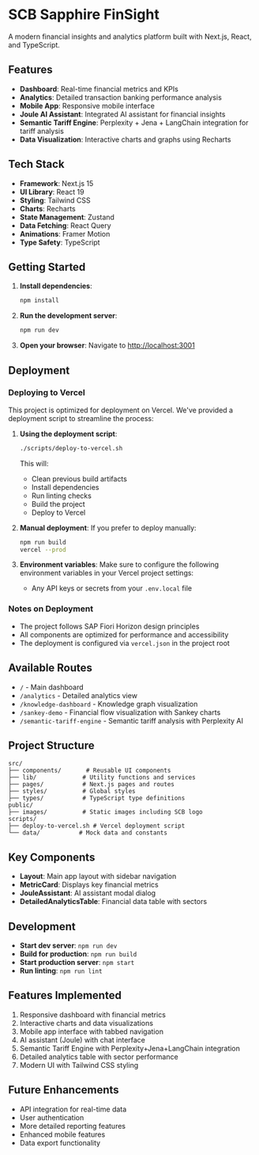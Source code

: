 # SCB Sapphire FinSight

A modern financial insights and analytics platform built with Next.js, React, and TypeScript.

## Features

- **Dashboard**: Real-time financial metrics and KPIs
- **Analytics**: Detailed transaction banking performance analysis
- **Mobile App**: Responsive mobile interface
- **Joule AI Assistant**: Integrated AI assistant for financial insights
- **Semantic Tariff Engine**: Perplexity + Jena + LangChain integration for tariff analysis
- **Data Visualization**: Interactive charts and graphs using Recharts

## Tech Stack

- **Framework**: Next.js 15
- **UI Library**: React 19
- **Styling**: Tailwind CSS
- **Charts**: Recharts
- **State Management**: Zustand
- **Data Fetching**: React Query
- **Animations**: Framer Motion
- **Type Safety**: TypeScript

## Getting Started

1. **Install dependencies**:
   ```bash
   npm install
   ```

2. **Run the development server**:
   ```bash
   npm run dev
   ```

3. **Open your browser**:
   Navigate to [http://localhost:3001](http://localhost:3001)

## Deployment

### Deploying to Vercel

This project is optimized for deployment on Vercel. We've provided a deployment script to streamline the process:

1. **Using the deployment script**:
   ```bash
   ./scripts/deploy-to-vercel.sh
   ```
   This will:
   - Clean previous build artifacts
   - Install dependencies
   - Run linting checks
   - Build the project
   - Deploy to Vercel

2. **Manual deployment**:
   If you prefer to deploy manually:
   ```bash
   npm run build
   vercel --prod
   ```

3. **Environment variables**:
   Make sure to configure the following environment variables in your Vercel project settings:
   - Any API keys or secrets from your `.env.local` file

### Notes on Deployment

- The project follows SAP Fiori Horizon design principles
- All components are optimized for performance and accessibility
- The deployment is configured via `vercel.json` in the project root

## Available Routes

- `/` - Main dashboard
- `/analytics` - Detailed analytics view
- `/knowledge-dashboard` - Knowledge graph visualization
- `/sankey-demo` - Financial flow visualization with Sankey charts
- `/semantic-tariff-engine` - Semantic tariff analysis with Perplexity AI

## Project Structure

```
src/
├── components/       # Reusable UI components
├── lib/             # Utility functions and services
├── pages/           # Next.js pages and routes
├── styles/          # Global styles
├── types/           # TypeScript type definitions
public/
├── images/          # Static images including SCB logo
scripts/
├── deploy-to-vercel.sh # Vercel deployment script
└── data/           # Mock data and constants
```

## Key Components

- **Layout**: Main app layout with sidebar navigation
- **MetricCard**: Displays key financial metrics
- **JouleAssistant**: AI assistant modal dialog
- **DetailedAnalyticsTable**: Financial data table with sectors

## Development

- **Start dev server**: `npm run dev`
- **Build for production**: `npm run build`
- **Start production server**: `npm start`
- **Run linting**: `npm run lint`

## Features Implemented

1. Responsive dashboard with financial metrics
2. Interactive charts and data visualizations
3. Mobile app interface with tabbed navigation
4. AI assistant (Joule) with chat interface
5. Semantic Tariff Engine with Perplexity+Jena+LangChain integration
6. Detailed analytics table with sector performance
7. Modern UI with Tailwind CSS styling

## Future Enhancements

- API integration for real-time data
- User authentication
- More detailed reporting features
- Enhanced mobile features
- Data export functionality